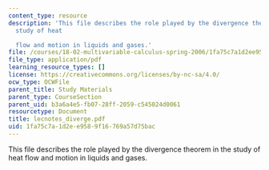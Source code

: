 ```yaml
---
content_type: resource
description: 'This file describes the role played by the divergence theorem in the
  study of heat

  flow and motion in liquids and gases.'
file: /courses/18-02-multivariable-calculus-spring-2006/1fa75c7a1d2ee9589f16769a57d75bac_lecnotes_diverge.pdf
file_type: application/pdf
learning_resource_types: []
license: https://creativecommons.org/licenses/by-nc-sa/4.0/
ocw_type: OCWFile
parent_title: Study Materials
parent_type: CourseSection
parent_uid: b3a6a4e5-fb07-28ff-2059-c545024d0061
resourcetype: Document
title: lecnotes_diverge.pdf
uid: 1fa75c7a-1d2e-e958-9f16-769a57d75bac
---
```

This file describes the role played by the divergence theorem in the study of heat
flow and motion in liquids and gases.